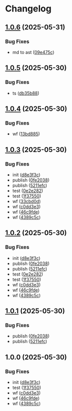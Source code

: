 # Changelog

## [1.0.6](https://github.com/MacRdy/notes-md/compare/v1.0.5...v1.0.6) (2025-05-31)


### Bug Fixes

* md to ast ([09e475c](https://github.com/MacRdy/notes-md/commit/09e475cd9227cb36557d3ea8ba4333cdd4b1a2f0))

## [1.0.5](https://github.com/MacRdy/notes-md/compare/v1.0.4...v1.0.5) (2025-05-30)


### Bug Fixes

* ts ([db35b88](https://github.com/MacRdy/notes-md/commit/db35b88c7d53b2fe5ccab1c30005154a36d9ac7f))

## [1.0.4](https://github.com/MacRdy/notes-md/compare/v1.0.3...v1.0.4) (2025-05-30)


### Bug Fixes

* wf ([13bd885](https://github.com/MacRdy/notes-md/commit/13bd885d32d6b5b062399a9f031ee8dbaab7ac1e))

## [1.0.3](https://github.com/MacRdy/notes-md/compare/v1.0.2...v1.0.3) (2025-05-30)


### Bug Fixes

* init ([d8e3f3c](https://github.com/MacRdy/notes-md/commit/d8e3f3c5de1ac2967dc15defd3df157ae3b0240d))
* publish ([0fe2038](https://github.com/MacRdy/notes-md/commit/0fe2038a87d9d5bbed46787ea3be416203e34261))
* publish ([5211efc](https://github.com/MacRdy/notes-md/commit/5211efcc542428f8e2d27d882f8646171f18fb4b))
* test ([0e2e282](https://github.com/MacRdy/notes-md/commit/0e2e282dbf1e7fa39c066187acd5cd706ca4b4ab))
* test ([1f37550](https://github.com/MacRdy/notes-md/commit/1f37550edfab70c3cdc2c46b9e41f0b04bfce421))
* wf ([33cbd0d](https://github.com/MacRdy/notes-md/commit/33cbd0db919518e817088b7e2d8bc77a29535c6b))
* wf ([c0dd3e3](https://github.com/MacRdy/notes-md/commit/c0dd3e3ccc308112a5ccf8a05f120ce2e4d8cf60))
* wf ([46c9fde](https://github.com/MacRdy/notes-md/commit/46c9fde6d2fc22c32c1ea57cce1eaed79675f54d))
* wf ([4389c5c](https://github.com/MacRdy/notes-md/commit/4389c5cbaab8b3a86b27c2d583dfff62e567f68f))

## [1.0.2](https://github.com/MacRdy/notes-md/compare/v1.0.1...v1.0.2) (2025-05-30)


### Bug Fixes

* init ([d8e3f3c](https://github.com/MacRdy/notes-md/commit/d8e3f3c5de1ac2967dc15defd3df157ae3b0240d))
* publish ([0fe2038](https://github.com/MacRdy/notes-md/commit/0fe2038a87d9d5bbed46787ea3be416203e34261))
* publish ([5211efc](https://github.com/MacRdy/notes-md/commit/5211efcc542428f8e2d27d882f8646171f18fb4b))
* test ([0e2e282](https://github.com/MacRdy/notes-md/commit/0e2e282dbf1e7fa39c066187acd5cd706ca4b4ab))
* test ([1f37550](https://github.com/MacRdy/notes-md/commit/1f37550edfab70c3cdc2c46b9e41f0b04bfce421))
* wf ([c0dd3e3](https://github.com/MacRdy/notes-md/commit/c0dd3e3ccc308112a5ccf8a05f120ce2e4d8cf60))
* wf ([46c9fde](https://github.com/MacRdy/notes-md/commit/46c9fde6d2fc22c32c1ea57cce1eaed79675f54d))
* wf ([4389c5c](https://github.com/MacRdy/notes-md/commit/4389c5cbaab8b3a86b27c2d583dfff62e567f68f))

## [1.0.1](https://github.com/MacRdy/notes-md/compare/v1.0.0...v1.0.1) (2025-05-30)


### Bug Fixes

* publish ([0fe2038](https://github.com/MacRdy/notes-md/commit/0fe2038a87d9d5bbed46787ea3be416203e34261))
* publish ([5211efc](https://github.com/MacRdy/notes-md/commit/5211efcc542428f8e2d27d882f8646171f18fb4b))

## 1.0.0 (2025-05-30)


### Bug Fixes

* init ([d8e3f3c](https://github.com/MacRdy/notes-md/commit/d8e3f3c5de1ac2967dc15defd3df157ae3b0240d))
* test ([1f37550](https://github.com/MacRdy/notes-md/commit/1f37550edfab70c3cdc2c46b9e41f0b04bfce421))
* wf ([c0dd3e3](https://github.com/MacRdy/notes-md/commit/c0dd3e3ccc308112a5ccf8a05f120ce2e4d8cf60))
* wf ([46c9fde](https://github.com/MacRdy/notes-md/commit/46c9fde6d2fc22c32c1ea57cce1eaed79675f54d))
* wf ([4389c5c](https://github.com/MacRdy/notes-md/commit/4389c5cbaab8b3a86b27c2d583dfff62e567f68f))
